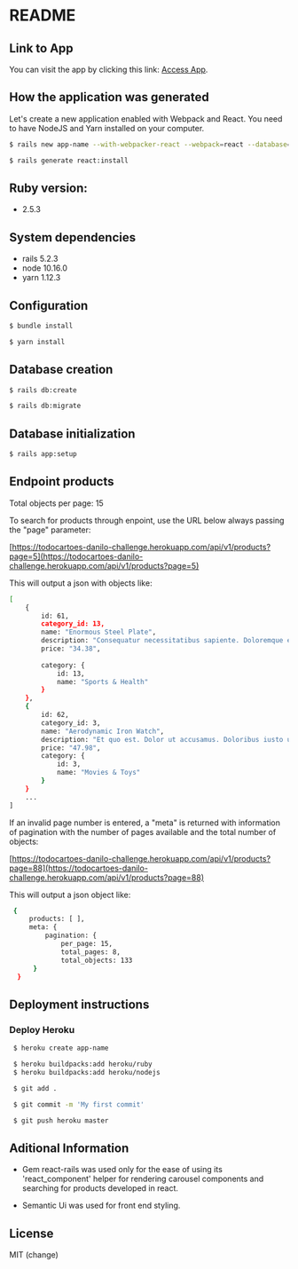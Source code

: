 # README

## Link to App

You can visit the app by clicking this link: [Access App](https://todocartoes-danilo-challenge.herokuapp.com/).


## How the application was generated

Let's create a new application enabled with Webpack and React. You need to have NodeJS and Yarn installed on your computer.

```sh
$ rails new app-name --with-webpacker-react --webpack=react --database=postgresql
```

```sh
$ rails generate react:install
```

## Ruby version: 

* 2.5.3 

## System dependencies

* rails 5.2.3
* node 10.16.0
* yarn 1.12.3


## Configuration

```sh
$ bundle install
```

```sh
$ yarn install
```


## Database creation

```sh
$ rails db:create
```

```sh
$ rails db:migrate
```


## Database initialization

```sh
$ rails app:setup
```


## Endpoint products

Total objects per page: 15

To search for products through enpoint, use the URL below always passing the "page" parameter:

[https://todocartoes-danilo-challenge.herokuapp.com/api/v1/products?page=5](https://todocartoes-danilo-challenge.herokuapp.com/api/v1/products?page=5)

This will output a json with objects like:

```sh
[
    {
        id: 61,
        category_id: 13,
        name: "Enormous Steel Plate",
        description: "Consequatur necessitatibus sapiente. Doloremque ea error. Quas veritatis excepturi. Error maxime quis. Non eos labore. Numquam quae aut. Cumque exercitationem aut. Saepe officia et. Est ratione velit. Voluptas id quia. Ut eum nihil. Est dolore sit.",
        price: "34.38",
        
        category: {
            id: 13,
            name: "Sports & Health"
        }
    },
    {
        id: 62,
        category_id: 3,
        name: "Aerodynamic Iron Watch",
        description: "Et quo est. Dolor ut accusamus. Doloribus iusto ut. Magni autem animi. Ut nobis molestiae. Dolor unde delectus. Voluptate natus nam. Nostrum libero facere. Repellendus cum quae. Eum suscipit voluptatem. Debitis ut id. Nobis autem dolorem. Eveniet tempora voluptatem. Excepturi ex iste. Accusamus necessitatibus debitis. Itaque dolorum sequi. Magni fugiat non. Debitis aut voluptatum.",
        price: "47.98",
        category: {
            id: 3,
            name: "Movies & Toys"
        }
    }
    ...
]

```

If an invalid page number is entered, a "meta" is returned with information of pagination with the number of pages available and the total number of objects:


[https://todocartoes-danilo-challenge.herokuapp.com/api/v1/products?page=88](https://todocartoes-danilo-challenge.herokuapp.com/api/v1/products?page=88)


This will output a json object like:

```sh
 {
     products: [ ],
     meta: {
         pagination: {
             per_page: 15,
             total_pages: 8,
             total_objects: 133
      }
  }
```


## Deployment instructions

### Deploy Heroku

```sh
 $ heroku create app-name
```

```sh
 $ heroku buildpacks:add heroku/ruby
 $ heroku buildpacks:add heroku/nodejs
```

```sh
 $ git add .
```

```sh
 $ git commit -m 'My first commit'
```

```sh
 $ git push heroku master
```


## Aditional Information

* Gem react-rails was used only for the ease of using its 'react_component' helper for rendering carousel components and searching for products developed in react.
  
* Semantic Ui was used for front end styling.


License
----

MIT (change)
